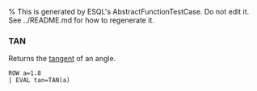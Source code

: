 % This is generated by ESQL's AbstractFunctionTestCase. Do not edit it. See ../README.md for how to regenerate it.

### TAN
Returns the [tangent](https://en.wikipedia.org/wiki/Sine_and_cosine) of an angle.

```esql
ROW a=1.8
| EVAL tan=TAN(a)
```
